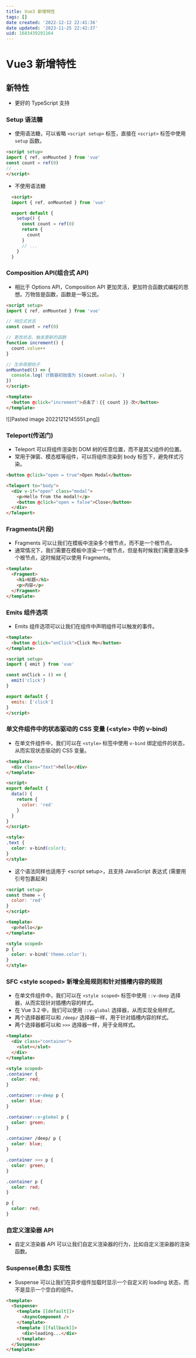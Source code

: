 ```yaml
---
title: Vue3 新增特性
tags: []
date created: '2022-12-12 22:41:36'
date updated: '2023-11-25 22:42:37'
uid: 1683439291164
---
```


# Vue3 新增特性

## 新特性

- 更好的 TypeScript 支持

### Setup 语法糖

- 使用语法糖，可以省略 `<script setup>` 标签，直接在 `<script>` 标签中使用 `setup` 函数。

```html
<script setup>
import { ref, onMounted } from 'vue'
const count = ref(0)
// ...
</script>
```

- 不使用语法糖

```html
  <script>
  import { ref, onMounted } from 'vue'

  export default {
    setup() {
      const count = ref(0)
      return {
        count
      }
      // ...
    }
  }
```

### Composition API(组合式 API)

- 相比于 Options API，Composition API 更加灵活，更加符合函数式编程的思想。万物皆是函数，函数是一等公民。

```html
<script setup>
import { ref, onMounted } from 'vue'

// 响应式状态
const count = ref(0)

// 更改状态、触发更新的函数
function increment() {
  count.value++
}

// 生命周期钩子
onMounted(() => {
  console.log(`计数器初始值为 ${count.value}。`)
})
</script>

<template>
  <button @click="increment">点击了：{{ count }} 次</button>
</template>

```

![[Pasted image 20221212145551.png]]

### Teleport(传送门)

- Teleport 可以将组件渲染到 DOM 树的任意位置，而不是其父组件的位置。
- 常用于弹窗、模态框等组件，可以将组件渲染到 body 标签下，避免样式污染。

```html
<button @click="open = true">Open Modal</button>

<Teleport to="body">
  <div v-if="open" class="modal">
    <p>Hello from the modal!</p>
    <button @click="open = false">Close</button>
  </div>
</Teleport>
```

### Fragments(片段)

- Fragments 可以让我们在模板中渲染多个根节点，而不是一个根节点。
- 通常情况下，我们需要在模板中渲染一个根节点，但是有时候我们需要渲染多个根节点，这时候就可以使用 Fragments。

```html
<template>
  <Fragment>
    <h1>标题</h1>
    <p>内容</p>
  </Fragment>
</template>
```

### Emits 组件选项

- Emits 组件选项可以让我们在组件中声明组件可以触发的事件。

```html
<template>
  <button @click="onClick">Click Me</button>
</template>

<script setup>
import { emit } from 'vue'

const onClick = () => {
  emit('click')
}

export default {
  emits: ['click']
}
</script>
```

### 单文件组件中的状态驱动的 CSS 变量 (\<style\> 中的 v-bind)

- 在单文件组件中，我们可以在 `<style>` 标签中使用 `v-bind` 绑定组件的状态，从而实现状态驱动的 CSS 变量。

```html
<template>
  <div class="text">hello</div>
</template>

<script>
export default {
  data() {
    return {
      color: 'red'
    }
  }
}
</script>

<style>
.text {
  color: v-bind(color);
}
</style>
```

- 这个语法同样也适用于 \<script setup\>，且支持 JavaScript 表达式 (需要用引号包裹起来)

```html
<script setup>
const theme = {
  color: 'red'
}
</script>

<template>
  <p>hello</p>
</template>

<style scoped>
p {
  color: v-bind('theme.color');
}
</style>
```

### SFC \<style scoped\> 新增全局规则和针对插槽内容的规则

- 在单文件组件中，我们可以在 `<style scoped>` 标签中使用 `::v-deep` 选择器，从而实现针对插槽内容的样式。
- 在 Vue 3.2 中，我们可以使用 `::v-global` 选择器，从而实现全局样式。
- 两个选择器都可以和 `/deep/` 选择器一样，用于针对插槽内容的样式。
- 两个选择器都可以和 `>>>` 选择器一样，用于全局样式。

```html
<template>
  <div class="container">
    <slot></slot>
  </div>
</template>

<style scoped>
.container {
  color: red;
}

.container::v-deep p {
  color: blue;
}

.container::v-global p {
  color: green;
}

.container /deep/ p {
  color: blue;
}

.container >>> p {
  color: green;
}

.container p {
  color: red;
}

p {
  color: red;
}

```

### 自定义渲染器 API

- 自定义渲染器 API 可以让我们自定义渲染器的行为，比如自定义渲染器的渲染函数。

### Suspense(悬念) 实现性

- Suspense 可以让我们在异步组件加载时显示一个自定义的 loading 状态，而不是显示一个空白的组件。

```html
<template>
  <Suspense>
    <template [[default]]>
      <AsyncComponent />
    </template>
    <template [[fallback]]>
      <div>loading...</div>
    </template>
  </Suspense>
</template>
```
